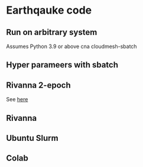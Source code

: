 # Earthqauke code

## Run on arbitrary system

Assumes Python 3.9 or above cna cloudmesh-sbatch


## Hyper parameers with sbatch


## Rivanna 2-epoch

See [here](experiments/rivanna-2epoch/README.md)

## Rivanna





## Ubuntu Slurm

## Colab


